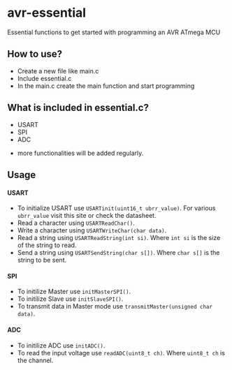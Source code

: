 # avr-essential
Essential functions to get started with programming an AVR ATmega MCU

## How to use?
- Create a new file like main.c
- Include essential.c
- In the main.c create the main function and start programming

## What is included in essential.c?
- USART
- SPI
- ADC
* more functionalities will be added regularly.

## Usage
#### USART
- To initialize USART use `USARTinit(uint16_t ubrr_value)`. For various `ubrr_value` visit this site or check the datasheet.
- Read a character using `USARTReadChar()`.
- Write a character using `USARTWriteChar(char data)`.
- Read a string using `USARTReadString(int si)`. Where `int si` is the size of the string to read.
- Send a string using `USARTSendString(char s[])`. Where `char s[]` is the string to be sent. 
#### SPI
- To initilize Master use `initMasterSPI()`.
- To initilize Slave use `initSlaveSPI()`.
- To transmit data in Master mode use `transmitMaster(unsigned char data)`.
#### ADC
- To initilize ADC use `initADC()`.
- To read the input voltage use `readADC(uint8_t ch)`. Where `uint8_t ch` is the channel.
